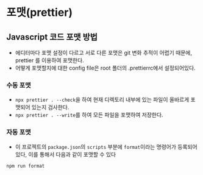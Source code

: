# 포맷(prettier)

## Javascript 코드 포맷 방법

- 에디터마다 포맷 설정이 다르고 서로 다른 포맷은 git 변화 추적이 어렵기 때문에, prettier 를 이용하여 포맷한다.
- 어떻게 포맷할지에 대한 config file은 root 폴더의 .prettierrc에서 설정되어있다.

### 수동 포맷

- `npx prettier . --check`을 하여 현재 디렉토리 내부에 있는 파일이 올바르게 포맷되어 있는지 검사한다.
- `npx prettier . --write`를 하여 모든 파일을 포맷하여 저장한다.

### 자동 포맷

- 이 프로젝트의 `package.json`의 `scripts` 부분에 `format`이라는 명령어가 등록되어있다, 이를 통해서 다음과 같이 포맷할 수 있다

```shell
npm run format
```
